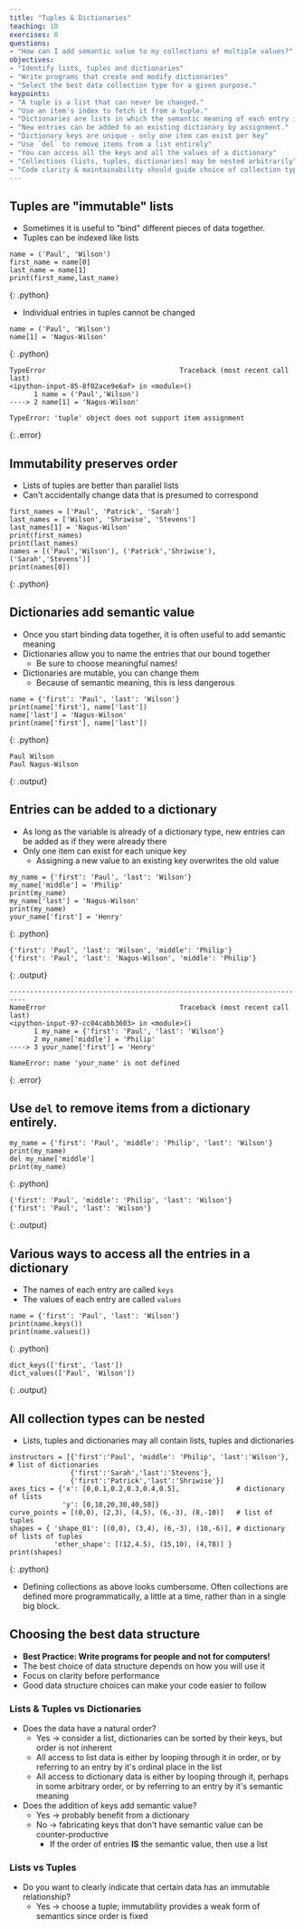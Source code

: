 ```yaml
---
title: "Tuples & Dictionaries"
teaching: 10
exercises: 0
questions:
- "How can I add semantic value to my collections of multiple values?"
objectives:
- "Identify lists, tuples and dictionaries"
- "Write programs that create and modify dictionaries"
- "Select the best data collection type for a given purpose."
keypoints:
- "A tuple is a list that can never be changed."
- "Use an item's index to fetch it from a tuple."
- "Dictionaries are lists in which the semantic meaning of each entry is more important than its order."
- "New entries can be added to an existing dictionary by assignment."
- "Dictionary keys are unique - only one item can exist per key"
- "Use `del` to remove items from a list entirely"
- "You can access all the keys and all the values of a dictionary"
- "Collections (lists, tuples, dictionaries) may be nested arbitrarily"
- "Code clarity & maintainability should guide choice of collection type"
---
```

## Tuples are "immutable" lists

*   Sometimes it is useful to "bind" different pieces of data together.
*   Tuples can be indexed like lists

~~~
name = ('Paul', 'Wilson')
first_name = name[0]
last_name = name[1]
print(first_name,last_name)
~~~
{: .python}

*   Individual entries in tuples cannot be changed

~~~
name = ('Paul', 'Wilson')
name[1] = 'Nagus-Wilson'
~~~
{: .python}
~~~
TypeError                                 Traceback (most recent call last)
<ipython-input-85-8f02ace9e6af> in <module>()
      1 name = ('Paul','Wilson')
----> 2 name[1] = 'Nagus-Wilson'

TypeError: 'tuple' object does not support item assignment
~~~
{: .error}

## Immutability preserves order

*   Lists of tuples are better than parallel lists
*   Can't accidentally change data that is presumed to correspond

~~~
first_names = ['Paul', 'Patrick', 'Sarah']
last_names = ['Wilson', 'Shriwise', 'Stevens']
last_names[1] = 'Nagus-Wilson'
print(first_names)
print(last_names)
names = [('Paul','Wilson'), ('Patrick','Shriwise'), ('Sarah','Stevens')]
print(names[0])
~~~
{: .python}

## Dictionaries add semantic value

*    Once you start binding data together, it is often useful to add
     semantic meaning
*    Dictionaries allow you to name the entries that our bound together
     * Be sure to choose meaningful names!
*    Dictionaries are mutable, you can change them
     *   Because of semantic meaning, this is less dangerous
~~~
name = {'first': 'Paul', 'last': 'Wilson'}
print(name['first'], name['last'])
name['last'] = 'Nagus-Wilson'
print(name['first'], name['last'])
~~~
{: .python}
~~~
Paul Wilson
Paul Nagus-Wilson
~~~
{: .output}

## Entries can be added to a dictionary

*    As long as the variable is already of a dictionary type, new entries can be
     added as if they were already there
*    Only one item can exist for each unique key
     * Assigning a new value to an existing key overwrites the old value

~~~
my_name = {'first': 'Paul', 'last': 'Wilson'}
my_name['middle'] = 'Philip'
print(my_name)
my_name['last'] = 'Nagus-Wilson'
print(my_name)
your_name['first'] = 'Henry'
~~~
{: .python}
~~~
{'first': 'Paul', 'last': 'Wilson', 'middle': 'Philip'}
{'first': 'Paul', 'last': 'Nagus-Wilson', 'middle': 'Philip'}
~~~
{: .output}
~~~
--------------------------------------------------------------------------
NameError                                 Traceback (most recent call last)
<ipython-input-97-cc04cabb3603> in <module>()
      1 my_name = {'first': 'Paul', 'last': 'Wilson'}
      2 my_name['middle'] = 'Philip'
----> 3 your_name['first'] = 'Henry'

NameError: name 'your_name' is not defined
~~~
{: .error}


## Use `del` to remove items from a dictionary entirely.

~~~
my_name = {'first': 'Paul', 'middle': 'Philip', 'last': 'Wilson'}
print(my_name)
del my_name['middle']
print(my_name)
~~~
{: .python}
~~~
{'first': 'Paul', 'middle': 'Philip', 'last': 'Wilson'}
{'first': 'Paul', 'last': 'Wilson'}
~~~
{: .output}

## Various ways to access all the entries in a dictionary

*   The names of each entry are called `keys`
*   The values of each entry are called `values`

~~~
name = {'first': 'Paul', 'last': 'Wilson'}
print(name.keys())
print(name.values())
~~~
{: .python}
~~~
dict_keys(['first', 'last'])
dict_values(['Paul', 'Wilson'])
~~~
{: .output}


## All collection types can be nested

*   Lists, tuples and dictionaries may all contain lists, tuples and dictionaries

~~~
instructors = [{'first':'Paul', 'middle': 'Philip', 'last':'Wilson'},       # list of dictionaries
               {'first':'Sarah','last':'Stevens'},
               {'first':'Patrick','last':'Shriwise'}]
axes_tics = {'x': [0,0.1,0.2,0.3,0.4,0.5],              # dictionary of lists
             'y': [0,10,20,30,40,50]}
curve_points = [(0,0), (2,3), (4,5), (6,-3), (8,-10)]   # list of tuples
shapes = { 'shape_01': [(0,0), (3,4), (6,-3), (10,-6)], # dictionary of lists of tuples
           'other_shape': [(12,4.5), (15,10), (4,78)] }
print(shapes)
~~~
{: .python}

*   Defining collections as above looks cumbersome.  Often collections are defined
    more programmatically, a little at a time, rather than in a single big block.

## Choosing the best data structure

*   **Best Practice: Write programs for people and not for computers!**
*   The best choice of data structure depends on how you will use it
*   Focus on clarity before performance
*   Good data structure choices can make your code easier to follow

### Lists & Tuples vs Dictionaries

*   Does the data have a natural order?
    *  Yes &rarr; consider a list, dictionaries can be sorted by their keys, but 
       order is not inherent
    *  All access to list data is either by looping through it in order, or by 
       referring to an entry by it's ordinal place in the list
    *  All access to dictionary data is either by looping through it, perhaps 
       in some arbitrary order, or by referring to an entry by it's semantic meaning
*   Does the addition of keys add semantic value?
    *  Yes &rarr; probably benefit from a dictionary
    *  No  &rarr; fabricating keys that don't have semantic value can be counter-productive
        * If the order of entries **IS** the semantic value, then use a list

### Lists vs Tuples

*   Do you want to clearly indicate that certain data has an immutable relationship?
    * Yes &rarr; choose a tuple; immutability provides a weak form of semantics
      since order is fixed
